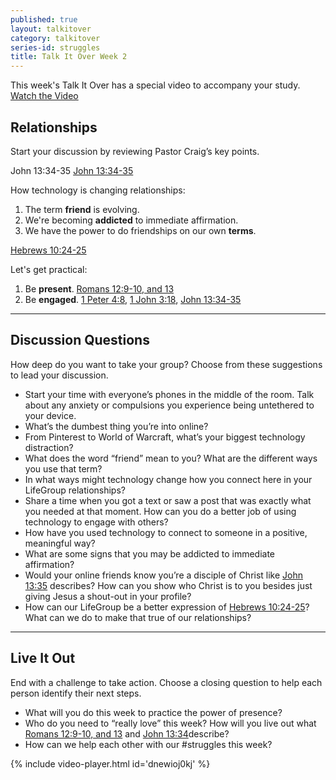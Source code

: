 ```yaml
---
published: true
layout: talkitover
category: talkitover
series-id: struggles
title: Talk It Over Week 2
---
```


<p class="lead">This week's Talk It Over has a special video to accompany your study. <a href="javascript:void(0);" data-video-player="dnewioj0kj" class="action" onclick="ga('send', 'event', 'TIO', 'Click', 'Video');">Watch the Video <i class="icon icon-arrow"></i></a></p>

## Relationships
<p class="lead">Start your discussion by reviewing Pastor Craig’s key points.</p>

John 13:34-35 [John 13:34-35](https://www.bible.com/bible/111/joh.13.34-35.niv)

How technology is changing relationships:

1. The term **friend** is evolving.
2. We're becoming **addicted** to immediate affirmation.
3. We have the power to do friendships on our own **terms**.

[Hebrews 10:24-25](https://www.bible.com/bible/111/heb.10.24-25.niv)

Let's get practical:

1. Be **present**. [Romans 12:9-10, and 13](https://www.bible.com/bible/111/rom.12.9-13.niv)
2. Be **engaged**. [1 Peter 4:8](https://www.bible.com/bible/111/1pe.4.8.niv), [1 John 3:18](https://www.bible.com/bible/111/1jo.3.18.niv), [John 13:34-35](https://www.bible.com/bible/111/joh.13.34-35.niv)

* * *

## Discussion Questions
<p class="lead">How deep do you want to take your group? Choose from these suggestions to lead your discussion.</p>

* Start your time with everyone’s phones in the middle of the room. Talk about any anxiety or compulsions you experience being untethered to your device.
* What’s the dumbest thing you’re into online?
* From Pinterest to World of Warcraft, what’s your biggest technology distraction?
* What does the word “friend” mean to you? What are the different ways you use that term?
* In what ways might technology change how you connect here in your LifeGroup relationships?
* Share a time when you got a text or saw a post that was exactly what you needed at that moment. How can you do a better job of using technology to engage with others?
* How have you used technology to connect to someone in a positive, meaningful way?
* What are some signs that you may be addicted to immediate affirmation?
* Would your online friends know you’re a disciple of Christ like [John 13:35](https://www.bible.com/bible/111/joh.13.35.niv) describes? How can you show who Christ is to you besides just giving Jesus a shout-out in your profile?
* How can our LifeGroup be a better expression of [Hebrews 10:24-25](https://www.bible.com/bible/111/heb.10.24-25.niv)? What can we do to make that true of our relationships?

* * *

## Live It Out
<p class="lead">End with a challenge to take action. Choose a closing question to help each person identify their next steps.</p>

* What will you do this week to practice the power of presence?
* Who do you need to “really love” this week? How will you live out what [Romans 12:9-10, and 13](https://www.bible.com/bible/111/rom.12.9-13.niv) and [John 13:34](https://www.bible.com/bible/111/joh.13.34.niv)describe?
* How can we help each other with our #struggles this week?

{% include video-player.html id='dnewioj0kj' %}
